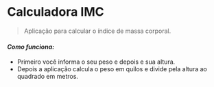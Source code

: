 # Calculadora IMC
> Aplicação para calcular o índice de massa corporal.

*<h4>Como funciona:</h4>*
* Primeiro você informa o seu peso e depois e sua altura.
* Depois a aplicação calcula o peso em quilos e divide pela altura ao quadrado em metros.
